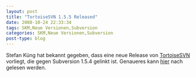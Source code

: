 ```yaml
---
layout: post
title: "TortoiseSVN 1.5.5 Released"
date: 2008-10-24 22:33:34
tags: SKM,Neue Versionen,Subversion
categories: SKM,Neue Versionen,Subversion
post-type: blog
---
```

Stefan Küng hat bekannt gegeben, dass eine neue Release von <a href="http://www.tortoisesvn.net">TortoiseSVN</a> vorliegt, die gegen Subversion 1.5.4 gelinkt ist. Genaueres kann <a href="http://tortoisesvn.net/node/348">hier</a> nach gelesen werden.

